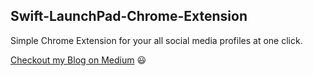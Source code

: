 ## Swift-LaunchPad-Chrome-Extension
Simple Chrome Extension for your all social media profiles at one click.

[Checkout my Blog on Medium](https://ahdev2020.medium.com/how-to-create-a-chrome-extension-within-10-15-minutes-7971e5a7e939) :smiley:
